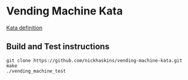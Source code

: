 # Vending Machine Kata

[Kata definition](https://github.com/PillarTechnology/kata-vending-machine/blob/master/README.md)

## Build and Test instructions

```shell
git clone https://github.com/nickhaskins/vending-machine-kata.git
make
./vending_machine_test
```
